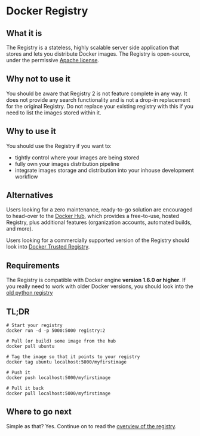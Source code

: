 <!--[metadata]>
+++
title = "Docker Registry 2.0"
description = "Introduces the Docker Registry"
keywords = ["registry, images,  repository"]
[menu.main]
parent="smn_registry"
+++
<![end-metadata]-->


# Docker Registry

## What it is

The Registry is a stateless, highly scalable server side application that stores and lets you distribute Docker images.
The Registry is open-source, under the permissive [Apache license](http://en.wikipedia.org/wiki/Apache_License).

## Why not to use it

You should be aware that Registry 2 is not feature complete in any way. It does not provide any search functionality and is not a drop-in replacement for the original Registry. Do not replace your existing registry with this if you need to list the images stored within it.

## Why to use it

You should use the Registry if you want to:

 * tightly control where your images are being stored
 * fully own your images distribution pipeline
 * integrate images storage and distribution into your inhouse development workflow

## Alternatives

Users looking for a zero maintenance, ready-to-go solution are encouraged to head-over to the [Docker Hub](https://hub.docker.com), which provides a free-to-use, hosted Registry, plus additional features (organization accounts, automated builds, and more).

Users looking for a commercially supported version of the Registry should look into [Docker Trusted Registry](https://docs.docker.com/docker-trusted-registry/).

## Requirements

The Registry is compatible with Docker engine **version 1.6.0 or higher**.
If you really need to work with older Docker versions, you should look into the [old python registry](https://github.com/docker/docker-registry)

## TL;DR

```
# Start your registry
docker run -d -p 5000:5000 registry:2

# Pull (or build) some image from the hub
docker pull ubuntu

# Tag the image so that it points to your registry
docker tag ubuntu localhost:5000/myfirstimage

# Push it
docker push localhost:5000/myfirstimage

# Pull it back
docker pull localhost:5000/myfirstimage
```

## Where to go next

Simple as that? Yes. Continue on to read the [overview of the registry](introduction.md).



 
